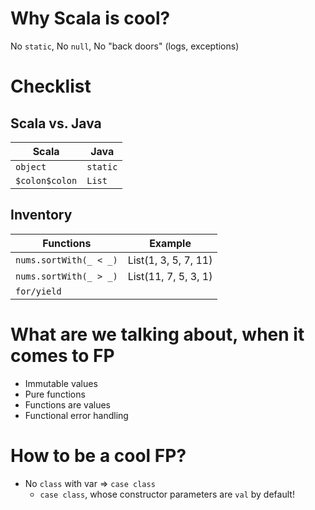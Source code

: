 # Why Scala is cool?
No `static`, No `null`, No "back doors" (logs, exceptions)

# Checklist 

## Scala vs. Java

| Scala          | Java     |
|----------------|----------|
| `object`       | `static` |
| `$colon$colon` | `List`   |

## Inventory
| Functions              | Example                |
|------------------------|------------------------|
| `nums.sortWith(_ < _)` | List(1, 3, 5, 7, 11)   |
| `nums.sortWith(_ > _)` | List(11, 7, 5, 3, 1)   |
| `for/yield`            ||

# What are we talking about, when it comes to FP

- Immutable values
- Pure functions
- Functions are values
- Functional error handling

# How to be a cool FP?


- No `class` with var => `case class`
  - `case class`, whose constructor parameters are `val` by default! 
